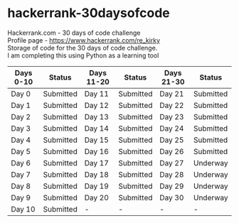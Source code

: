 # hackerrank-30daysofcode
 Hackerrank.com - 30 days of code challenge  
Profile page - https://www.hackerrank.com/re_kirky  
Storage of code for the 30 days of code challenge.  
I am completing this using Python as a learning tool  

Days 0-10|Status|Days 11-20|Status|Days 21-30|Status
-|-|-|-|-|-
Day 0|Submitted|Day 11|Submitted|Day 21|Submitted
Day 1|Submitted|Day 12|Submitted|Day 22|Submitted
Day 2|Submitted|Day 13|Submitted|Day 23|Submitted
Day 3|Submitted|Day 14|Submitted|Day 24|Submitted
Day 4|Submitted|Day 15|Submitted|Day 25|Submitted
Day 5|Submitted|Day 16|Submitted|Day 26|Submitted
Day 6|Submitted|Day 17|Submitted|Day 27|Underway
Day 7|Submitted|Day 18|Submitted|Day 28|Underway
Day 8|Submitted|Day 19|Submitted|Day 29|Underway
Day 9|Submitted|Day 20|Submitted|Day 30|Underway
Day 10|Submitted|-|-|-|-

